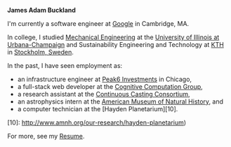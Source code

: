 **James Adam Buckland**

I'm currently a software engineer at [Google][1] in Cambridge, MA. 

[1]: https://careers.google.com/locations/cambridge/

In college, I studied [Mechanical Engineering][2] at the [University of Illinois
at Urbana-Champaign][3] and Sustainability Engineering and Technology at
[KTH][4] in [Stockholm, Sweden][5]. 

[2]: http://mechanical.illinois.edu/
[3]: http//illinois.edu/
[4]: https://www.kth.se/
[5]: http://sweden.jbuckland.com

In the past, I have seen employment as:

  - an infrastructure engineer at [Peak6 Investments](http://www.peak6.com) in
    Chicago,
  - a full-stack web developer at the [Cognitive Computation Group][7],
  - a research assistant at the [Continuous Casting Consortium][8],
  - an astrophysics intern at the [American Museum of Natural History][9], and
  - a computer technician at the [Hayden Planetarium][10].

[7]: http://www.peak6.com
[8]: http://cogcomp.cs.illinois.edu
[9]: http://ccc.illinois.edu
[10]: http://www.amnh.org/our-research/hayden-planetarium)

For more, see my [Resume](/assets/pdf/resume.pdf).
